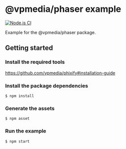 # @vpmedia/phaser example

[![Node.js CI](https://github.com/vpmedia/phaser-example/actions/workflows/ci.yml/badge.svg)](https://github.com/vpmedia/phaser-example/actions/workflows/ci.yml)

Example for the @vpmedia/phaser package.

## Getting started

### Install the required tools

https://github.com/vpmedia/phixify#installation-guide

### Install the package dependencies

    $ npm install

### Generate the assets

    $ npm asset

### Run the example

    $ npm start

